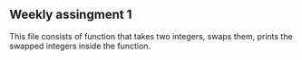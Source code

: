 ## Weekly assingment 1

This file consists of function that takes two integers,
swaps them, prints the swapped integers inside the function.
